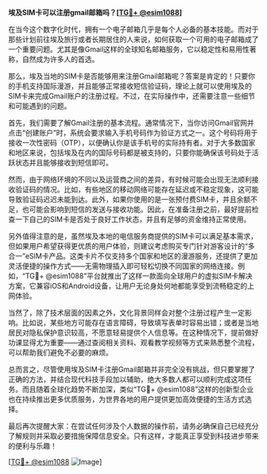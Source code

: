 **埃及SIM卡可以注册gmail邮箱吗？[[TG💪+ @esim1088](https://t.me/s/esim1088)]**

在当今这个数字化时代，拥有一个电子邮箱几乎是每个人必备的基本技能。而对于那些计划前往埃及旅行或者长期居住的人来说，如何获取一个可用的电子邮箱成了一个重要问题。尤其是像Gmail这样的全球知名邮箱服务，它以稳定性和易用性著称，自然成为许多人的首选。

那么，埃及当地的SIM卡是否能够用来注册Gmail邮箱呢？答案是肯定的！只要你的手机支持国际漫游，并且能够正常接收短信验证码，理论上就可以使用埃及的SIM卡来完成Gmail账户的注册过程。不过，在实际操作中，还需要注意一些细节和可能遇到的问题。

首先，我们需要了解Gmail注册的基本流程。通常情况下，当你访问Gmail官网并点击“创建账户”时，系统会要求输入手机号码作为验证方式之一。这个号码将用于接收一次性密码（OTP），以便确认你是该手机号的实际持有者。对于大多数国家和地区来说，包括埃及在内的国际号码都是被支持的，只要你能确保该号码处于活跃状态并且能够接收到短信即可。

然而，由于网络环境的不同以及运营商之间的差异，有时候可能会出现无法顺利接收验证码的情况。比如，有些地区的移动网络可能存在延迟或不稳定现象，这可能导致验证码迟迟未能到达。此外，如果你使用的是一张预付费SIM卡，并且余额不足，也可能会影响到短信的发送与接收功能。因此，在准备注册之前，最好提前检查一下自己的SIM卡是否处于良好工作状态，并且有足够的资金维持正常使用。

另外值得注意的是，虽然埃及本地的电信服务商提供的SIM卡可以满足基本需求，但如果用户希望获得更优质的用户体验，则建议考虑购买专门针对游客设计的“多合一”eSIM卡产品。这类卡片不仅支持多个国家和地区的漫游服务，还提供了更加灵活便捷的操作方式——无需物理插入即可轻松切换不同国家的网络连接。例如，“TG💪+ @esim1088”平台就推出了这样一款面向全球用户的虚拟SIM卡解决方案，它兼容iOS和Android设备，让用户无论身处何地都能享受到流畅稳定的上网体验。

当然了，除了技术层面的因素之外，文化背景同样会对整个注册过程产生一定影响。比如说，某些地方可能存在语言障碍，导致填写表单时容易出错；或者是当地居民对隐私保护意识较高，不愿意轻易提供个人信息等。在这种情况下，提前做好功课显得尤为重要——通过查阅相关资料、观看教学视频等方式来熟悉整个流程，可以帮助我们避免不必要的麻烦。

总而言之，尽管使用埃及SIM卡注册Gmail邮箱并非完全没有挑战，但只要掌握了正确的方法，并结合现代科技手段加以辅助，绝大多数人都可以顺利完成这项任务。而且随着全球化趋势不断加深，类似“TG💪+ @esim1088”这样的创新型企业也在持续推出更多优质服务，为世界各地的用户提供更加高效便捷的生活方式选择。

最后再次提醒大家：在尝试任何涉及个人数据的操作前，请务必确保自己已经充分了解规则并采取必要措施保障信息安全。只有这样，才能真正享受到科技进步带来的便利与乐趣！

[[TG💪+ @esim1088](https://t.me/s/esim1088) ![Image](https://i.postimg.cc/4NQfJmqS/Snipaste-2025-05-13-00-14-12.png)]